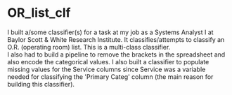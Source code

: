 # OR_list_clf
I built a/some classifier(s) for a task at my job as a Systems Analyst I at Baylor Scott &amp; White Research Institute. It classifies/attempts to classify an O.R. (operating room) list. This is a multi-class classifier.  
I also had to build a pipeline to remove the brackets in the spreadsheet and also encode the categorical values. I also built a classifier to populate missing values for the Service columns since Service was a variable needed for classifying the 'Primary Categ' column (the main reason for building this classifier).
